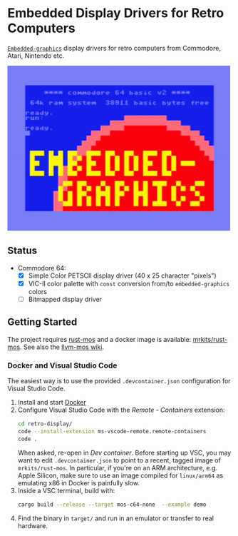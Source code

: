# Embedded Display Drivers for Retro Computers

[`Embedded-graphics`](https://crates.io/crates/embedded-graphics)
display drivers for retro computers from Commodore, Atari, Nintendo etc.

<img src="assets/c64demo.png" width="500">

## Status

- Commodore 64:
  - [x] Simple Color PETSCII display driver (40 x 25 character "pixels")
  - [x] VIC-II color palette with `const` conversion from/to `embedded-graphics` colors
  - [ ] Bitmapped display driver

## Getting Started

The project requires [rust-mos](https://github.com/mrk-its/rust-mos) and a docker image is available:
[mrkits/rust-mos](https://hub.docker.com/r/mrkits/rust-mos).
See also the [llvm-mos wiki](https://llvm-mos.org/wiki/Rust).

### Docker and Visual Studio Code

The easiest way is to use the provided `.devcontainer.json` configuration for Visual Studio Code.

1. Install and start [Docker](https://www.docker.com/products/docker-desktop/)
2. Configure Visual Studio Code with the _Remote - Containers_ extension:
   ~~~ bash
   cd retro-display/
   code --install-extension ms-vscode-remote.remote-containers
   code .
   ~~~
   When asked, re-open in _Dev container_.
   Before starting up VSC, you may want to edit
   `.devcontainer.json` to point to a recent, tagged image of `mrkits/rust-mos`.
   In particular, if you're on an ARM architecture, e.g. Apple Silicon, make sure to use an image compiled for
   `linux/arm64` as emulating x86 in Docker is painfully slow.
3. Inside a VSC terminal, build with:
   ~~~ bash
   cargo build --release --target mos-c64-none  --example demo
   ~~~
4. Find the binary in `target/` and run in an emulator or transfer to real hardware.
